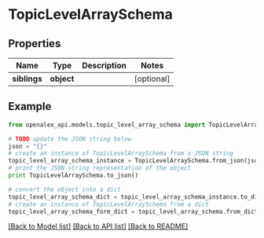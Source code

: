 # TopicLevelArraySchema


## Properties
Name | Type | Description | Notes
------------ | ------------- | ------------- | -------------
**siblings** | **object** |  | [optional] 

## Example

```python
from openalex_api.models.topic_level_array_schema import TopicLevelArraySchema

# TODO update the JSON string below
json = "{}"
# create an instance of TopicLevelArraySchema from a JSON string
topic_level_array_schema_instance = TopicLevelArraySchema.from_json(json)
# print the JSON string representation of the object
print TopicLevelArraySchema.to_json()

# convert the object into a dict
topic_level_array_schema_dict = topic_level_array_schema_instance.to_dict()
# create an instance of TopicLevelArraySchema from a dict
topic_level_array_schema_form_dict = topic_level_array_schema.from_dict(topic_level_array_schema_dict)
```
[[Back to Model list]](../README.md#documentation-for-models) [[Back to API list]](../README.md#documentation-for-api-endpoints) [[Back to README]](../README.md)


